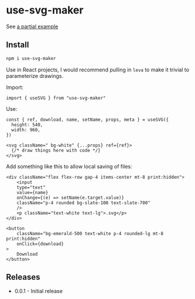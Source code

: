 # use-svg-maker

See [a partial example](src/App.tsx)

## Install

```bash
npm i use-svg-maker
```

Use in React projects, I would recommend pulling in `leva` to make it trivial to parameterize drawings.

Import:

```tsx
import { useSVG } from "use-svg-maker"
```

Use:

```tsx
const { ref, download, name, setName, props, meta } = useSVG({
  height: 540,
  width: 960,
})
```

```tsx
<svg className=" bg-white" {...props} ref={ref}>
  {/* draw things here with code */}
</svg>
```

Add something like this to allow local saving of files:

```tsx
<div className="flex flex-row gap-4 items-center mt-8 print:hidden">
    <input
    type="text"
    value={name}
    onChange={(e) => setName(e.target.value)}
    className="p-4 rounded bg-slate-100 text-slate-700"
    />
    <p className="text-white text-lg">.svg</p>
</div>

<button
    className="bg-emerald-500 text-white p-4 rounded-lg mt-8 print:hidden"
    onClick={download}
>
    Download
</button>
```

## Releases

- 0.0.1 - Initial release
